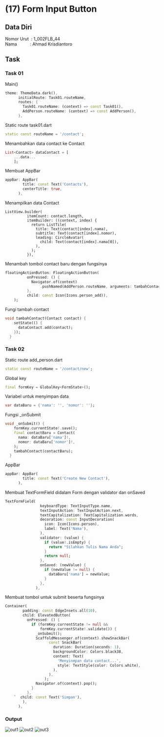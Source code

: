 # (17) Form Input Button 

## Data Diri
Nomor Urut &nbsp;: 1_002FLB_44 <br>
Nama &emsp;&emsp;&ensp;&nbsp;: Ahmad Krisdiantoro

## Task
### Task 01
Main()
```dart
theme: ThemeData.dark(),
      initialRoute: Task01.routeName,
      routes: {
        Task01.routeName: (context) => const Task01(),
        AddPerson.routeName: (context) => const AddPerson(),
      },
```
Static route task01.dart
```dart
static const routeName = '/contact';
```
Menambahkan data contact ke Contact
```dart
List<Contact> dataContact = [
    ...data...
    ];
```
Membuat AppBar
```dart
appBar: AppBar(
        title: const Text('Contacts'),
        centerTitle: true,
      ),
```
Menampilkan data Contact
```dart:
ListView.builder(
          itemCount: contact.length,
          itemBuilder: ((context, index) {
            return ListTile(
              title: Text(contact[index].nama),
              subtitle: Text(contact[index].nomor),
              leading: CircleAvatar(
                child: Text(contact[index].nama[0]),
              ),
            );
          }),
```
Menambah tombol contact baru dengan fungsinya
```dart
floatingActionButton: FloatingActionButton(
          onPressed: () {
            Navigator.of(context)
                .pushNamed(AddPerson.routeName, arguments: tambahContact);
          },
          child: const Icon(Icons.person_add)),
    );
```
Fungi tambah contact
```dart
void tambahContact(Contact contact) {
    setState(() {
      dataContact.add(contact);
    });
  }
```

### Task 02
Static route add_person.dart
```dart
static const routeName = '/contact/new';
```
Global key 
```dart
final formKey = GlobalKey<FormState>();
```
Variabel untuk menyimpan data
```dart
var dataBaru = {'nama': '', 'nomor': ''};
```
Fungsi _onSubmit
```dart
void _onSubmit() {
    formKey.currentState!.save();
    final contactBaru = Contact(
      nama: dataBaru['nama']!,
      nomor: dataBaru['nomor']!,
    );
    tambahContact(contactBaru);
  }
```
AppBar
```dart
appBar: AppBar(
        title: const Text('Create New Contact'),
      ),
```
Membuat TextFormField didalam Form dengan validator dan onSaved
```dart
TextFormField(
                keyboardType: TextInputType.name,
                textInputAction: TextInputAction.next,
                textCapitalization: TextCapitalization.words,
                decoration: const InputDecoration(
                  icon: Icon(Icons.person),
                  label: Text('Nama'),
                ),
                validator: (value) {
                  if (value!.isEmpty) {
                    return "Silahkan Tulis Nama Anda";
                  }
                  return null;
                },
                onSaved: (newValue) {
                  if (newValue != null) {
                    dataBaru['nama'] = newValue;
                  }
                },
              ),
```
Membuat tombol untuk submit beserta fungsinya
```dart
Container(
        padding: const EdgeInsets.all(10),
        child: ElevatedButton(
          onPressed: () {
            if (formKey.currentState != null &&
                formKey.currentState!.validate()) {
              _onSubmit();
              ScaffoldMessenger.of(context).showSnackBar(
                    const SnackBar(
                      duration: Duration(seconds: 1),
                      backgroundColor: Colors.black38,
                      content: Text(
                        'Menyinmpan data contact...',
                        style: TextStyle(color: Colors.white),
                      ),
                    ),
                  );
              Navigator.of(context).pop();
            }
          },
    `  child: const Text('Simpan'),
        ),
      ),
```

### Output
![out1](/17_Form%20Input%20Button/screenshots/out1.png)
![out2](/17_Form%20Input%20Button/screenshots/out2.png)
![out3](/17_Form%20Input%20Button/screenshots/out3.png)